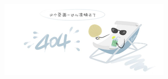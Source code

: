 ![404](assets/404.png)
<!-- [cinwell website](404.html ':include :type=iframe width=100% height=500px') -->